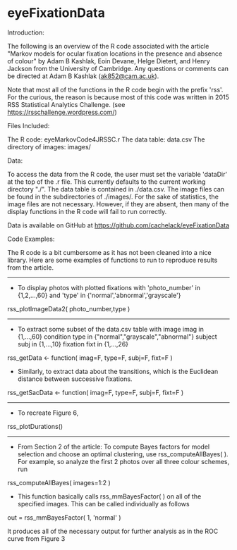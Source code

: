 # eyeFixationData

Introduction:

The following is an overview of the R code associated with 
the article "Markov models for ocular fixation locations in 
the presence and absence of colour" by Adam B Kashlak, 
Eoin Devane, Helge Dietert, and Henry Jackson from the
University of Cambridge.  Any questions or comments can 
be directed at Adam B Kashlak (ak852@cam.ac.uk).

Note that most all of the functions in the R code 
begin with the prefix 'rss'.  For the curious, the 
reason is because most of this code was written in 
2015 RSS Statistical Analytics Challenge.
(see https://rsschallenge.wordpress.com/)

Files Included:

The R code: 
  eyeMarkovCode4JRSSC.r
The data table:
  data.csv
The directory of images:
  images/


Data:

To access the data from the R code, the user must set the 
variable 'dataDir' at the top of the .r file.  This currently 
defaults to the current working directory "./".  The data table is 
contained in ./data.csv.  The image files can be 
found in the subdirectories of ./images/.  For the
sake of statistics, the image files are not necessary.  However,
if they are absent, then many of the display functions in the
R code will fail to run correctly.

Data is available on GitHub at 
https://github.com/cachelack/eyeFixationData

Code Examples:

The R code is a bit cumbersome as it has not been cleaned into
a nice library.  Here are some examples of functions to run
to reproduce results from the article.

***
* To display photos with plotted fixations with 
  'photo_number' in {1,2,...,60} and 'type' in 
  {'normal','abnormal','grayscale'}

rss_plotImageData2( photo_number,type )

***
* To extract some subset of the data.csv table with
  image     imag in {1,...,60} 
  condition type in {"normal","grayscale","abnormal"}
  subject   subj in {1,...,10}
  fixation  fixt in {1,...,26}

rss_getData <- function( imag=F, type=F, subj=F, fixt=F )

* Similarly, to extract data about the transitions, which 
  is the Euclidean distance between successive fixations.

rss_getSacData <- function( imag=F, type=F, subj=F, fixt=F )

***
* To recreate Figure 6,

rss_plotDurations()

***
* From Section 2 of the article:
  To compute Bayes factors for model selection and choose 
  an optimal clustering, use rss_computeAllBayes( ).
  For example, so analyze the first 2 photos over all 
  three colour schemes, run

rss_computeAllBayes( images=1:2 )

* This function basically calls rss_mmBayesFactor( ) on 
  all of the specified images.  This can be called individually
  as follows

out = rss_mmBayesFactor( 1, 'normal' )

  It produces all of the necessary output for further analysis
  as in the ROC curve from Figure 3



